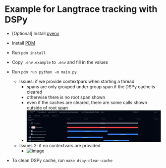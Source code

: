 # Example for Langtrace tracking with DSPy
* [Optional] Install [pyenv](https://github.com/pyenv/pyenv)
* Install [PDM](https://pdm-project.org/en/latest/)
* Run `pdm install`
* Copy `.env.example` to `.env` and fill in the values
* Run `pdm run python -m main.py`
  * Issues: if we provide contextpars when starting a thread
    * spans are only grouped under group span if the DSPy cache is cleared
    * otherwise there is no root span shown
    * even if the caches are cleared, there are some calls shown outside of root span
    * ![image](readme_resources/not_fully_grouped.png)
  * Issues 2: if no contextvars are provided 
    * ![image](readme_resources/not_grouped_at_all_without_contextvars.png.png)

* To clean DSPy cache, run `make dspy-clear-cache`
